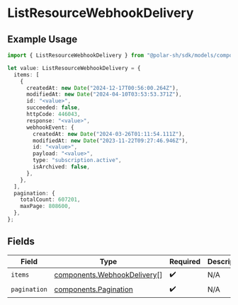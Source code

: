 # ListResourceWebhookDelivery

## Example Usage

```typescript
import { ListResourceWebhookDelivery } from "@polar-sh/sdk/models/components/listresourcewebhookdelivery.js";

let value: ListResourceWebhookDelivery = {
  items: [
    {
      createdAt: new Date("2024-12-17T00:56:00.264Z"),
      modifiedAt: new Date("2024-04-10T03:53:53.371Z"),
      id: "<value>",
      succeeded: false,
      httpCode: 446043,
      response: "<value>",
      webhookEvent: {
        createdAt: new Date("2024-03-26T01:11:54.111Z"),
        modifiedAt: new Date("2023-11-22T09:27:46.946Z"),
        id: "<value>",
        payload: "<value>",
        type: "subscription.active",
        isArchived: false,
      },
    },
  ],
  pagination: {
    totalCount: 607201,
    maxPage: 808600,
  },
};
```

## Fields

| Field                                                                      | Type                                                                       | Required                                                                   | Description                                                                |
| -------------------------------------------------------------------------- | -------------------------------------------------------------------------- | -------------------------------------------------------------------------- | -------------------------------------------------------------------------- |
| `items`                                                                    | [components.WebhookDelivery](../../models/components/webhookdelivery.md)[] | :heavy_check_mark:                                                         | N/A                                                                        |
| `pagination`                                                               | [components.Pagination](../../models/components/pagination.md)             | :heavy_check_mark:                                                         | N/A                                                                        |